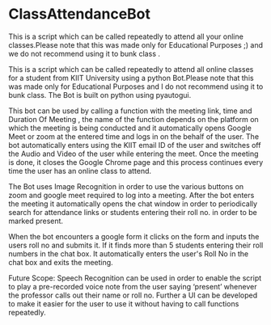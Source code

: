 # ClassAttendanceBot
 This is a script which can be called repeatedly to attend all your online classes.Please note that this was made only for Educational Purposes ;) and we do not recommend using it to bunk class .
 
 This is a script which can be called repeatedly to attend all online classes for a student from KIIT University using a python Bot.Please note that this was made only for Educational Purposes and I do not recommend using it to bunk class. The Bot is built on python using pyautogui.

 This bot can be used by calling a function with the meeting link, time and Duration Of Meeting , the name of the function depends on the platform on which the meeting is being conducted and it automatically opens Google Meet or zoom at the entered time and logs in on the behalf of the user. The bot automatically enters using the KIIT email ID of the user and switches off the Audio and Video of the user while entering the meet.
Once the meeting is done, it closes the Google Chrome page and this process continues every time the user has an online class to attend.

The Bot uses Image Recognition in order to use the various buttons on zoom and google meet required to log into a meeting. After the bot enters the meeting it automatically opens the chat window in order to periodically search for attendance links or students entering their roll no. in order to be marked present.

When the bot encounters a google form it clicks on the form and inputs the users roll no and submits it. If it finds more than 5 students entering their roll numbers in the chat box. It automatically enters the user's Roll No in the chat box and exits the meeting.  

Future Scope:
Speech Recognition can be used in order to enable the script to play a pre-recorded voice note from the user saying ‘present’  whenever the professor calls out their name or roll no. Further a UI can be developed to make it easier for the user to use it without having to call functions repeatedly. 


